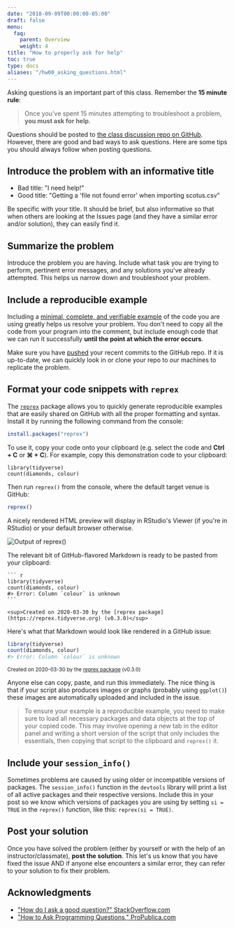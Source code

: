 ```yaml
---
date: "2018-09-09T00:00:00-05:00"
draft: false
menu:
  faq:
    parent: Overview
    weight: 4
title: "How to properly ask for help"
toc: true
type: docs
aliases: "/hw00_asking_questions.html"
---
```




Asking questions is an important part of this class. Remember the **15 minute rule**:

> Once you've spent 15 minutes attempting to troubleshoot a problem, **you must ask for help**.

Questions should be posted to [the class discussion repo on GitHub](https://github.com/uc-cfss/Discussion). However, there are good and bad ways to ask questions. Here are some tips you should always follow when posting questions.

## Introduce the problem with an informative title

* Bad title: "I need help!"
* Good title: "Getting a 'file not found error' when importing scotus.csv"

Be specific with your title. It should be brief, but also informative so that when others are looking at the Issues page (and they have a similar error and/or solution), they can easily find it.

## Summarize the problem

Introduce the problem you are having. Include what task you are trying to perform, pertinent error messages, and any solutions you've already attempted. This helps us narrow down and troubleshoot your problem.

## Include a reproducible example

Including a [minimal, complete, and verifiable example](http://stackoverflow.com/help/mcve) of the code you are using greatly helps us resolve your problem. You don't need to copy all the code from your program into the comment, but include enough code that we can run it successfully **until the point at which the error occurs**.

Make sure you have [pushed](/setup/git-with-rstudio/#step-4-push-your-local-changes-online-to-github) your recent commits to the GitHub repo. If it is up-to-date, we can quickly look in or clone your repo to our machines to replicate the problem.

## Format your code snippets with `reprex`

The [`reprex`](http://reprex.tidyverse.org/) package allows you to quickly generate reproducible examples that are easily shared on GitHub with all the proper formatting and syntax. Install it by running the following command from the console:

```r
install.packages("reprex")
```

To use it, copy your code onto your clipboard (e.g. select the code and **Ctrl + C** or **⌘ + C**). For example, copy this demonstration code to your clipboard:






```
library(tidyverse)
count(diamonds, colour)
```

Then run `reprex()` from the console, where the default target venue is GitHub:


```r
reprex()
```

A nicely rendered HTML preview will display in RStudio's Viewer (if you're in RStudio) or your default browser otherwise.

![Output of `reprex()`](/img/reprex-output.png)

The relevant bit of GitHub-flavored Markdown is ready to be pasted from your clipboard:


````
``` r
library(tidyverse)
count(diamonds, colour)
#> Error: Column `colour` is unknown
```

<sup>Created on 2020-03-30 by the [reprex package](https://reprex.tidyverse.org) (v0.3.0)</sup>
````

Here's what that Markdown would look like rendered in a GitHub issue:


``` r
library(tidyverse)
count(diamonds, colour)
#> Error: Column `colour` is unknown
```

<sup>Created on 2020-03-30 by the [reprex package](https://reprex.tidyverse.org) (v0.3.0)</sup>

Anyone else can copy, paste, and run this immediately. The nice thing is that if your script also produces images or graphs (probably using `ggplot()`) these images are automatically uploaded and included in the issue.

> To ensure your example is a reproducible example, you need to make sure to load all necessary packages and data objects at the top of your copied code. This may involve opening a new tab in the editor panel and writing a short version of the script that only includes the essentials, then copying that script to the clipboard and `reprex()` it.



## Include your `session_info()`

Sometimes problems are caused by using older or incompatible versions of packages. The `session_info()` function in the `devtools` library will print a list of all active packages and their respective versions. Include this in your post so we know which versions of packages you are using by setting `si = TRUE` in the `reprex()` function, like this: `reprex(si = TRUE)`.

## Post your solution

Once you have solved the problem (either by yourself or with the help of an instructor/classmate), **post the solution**. This let's us know that you have fixed the issue AND if anyone else encounters a similar error, they can refer to your solution to fix their problem.

## Acknowledgments

* ["How do I ask a good question?" StackOverflow.com](http://stackoverflow.com/help/how-to-ask)
* ["How to Ask Programming Questions," ProPublica.com](https://www.propublica.org/nerds/item/how-to-ask-programming-questions)
